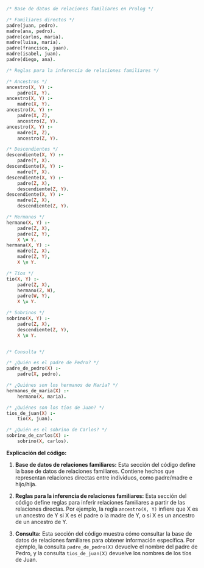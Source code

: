 ```prolog
/* Base de datos de relaciones familiares en Prolog */

/* Familiares directos */
padre(juan, pedro).
madre(ana, pedro).
padre(carlos, maria).
madre(luisa, maria).
padre(francisco, juan).
madre(isabel, juan).
padre(diego, ana).

/* Reglas para la inferencia de relaciones familiares */

/* Ancestros */
ancestro(X, Y) :-
    padre(X, Y).
ancestro(X, Y) :-
    madre(X, Y).
ancestro(X, Y) :-
    padre(X, Z),
    ancestro(Z, Y).
ancestro(X, Y) :-
    madre(X, Z),
    ancestro(Z, Y).

/* Descendientes */
descendiente(X, Y) :-
    padre(Y, X).
descendiente(X, Y) :-
    madre(Y, X).
descendiente(X, Y) :-
    padre(Z, X),
    descendiente(Z, Y).
descendiente(X, Y) :-
    madre(Z, X),
    descendiente(Z, Y).

/* Hermanos */
hermano(X, Y) :-
    padre(Z, X),
    padre(Z, Y),
    X \= Y.
hermana(X, Y) :-
    madre(Z, X),
    madre(Z, Y),
    X \= Y.

/* Tíos */
tio(X, Y) :-
    padre(Z, X),
    hermano(Z, W),
    padre(W, Y),
    X \= Y.

/* Sobrinos */
sobrino(X, Y) :-
    padre(Z, X),
    descendiente(Z, Y),
    X \= Y.


/* Consulta */

/* ¿Quién es el padre de Pedro? */
padre_de_pedro(X) :-
    padre(X, pedro).

/* ¿Quiénes son los hermanos de María? */
hermanos_de_maria(X) :-
    hermano(X, maria).

/* ¿Quiénes son los tíos de Juan? */
tios_de_juan(X) :-
    tio(X, juan).

/* ¿Quién es el sobrino de Carlos? */
sobrino_de_carlos(X) :-
    sobrino(X, carlos).
```

**Explicación del código:**

1. **Base de datos de relaciones familiares:** Esta sección del código define la base de datos de relaciones familiares. Contiene hechos que representan relaciones directas entre individuos, como padre/madre e hijo/hija.

2. **Reglas para la inferencia de relaciones familiares:** Esta sección del código define reglas para inferir relaciones familiares a partir de las relaciones directas. Por ejemplo, la regla `ancestro(X, Y)` infiere que X es un ancestro de Y si X es el padre o la madre de Y, o si X es un ancestro de un ancestro de Y.

3. **Consulta:** Esta sección del código muestra cómo consultar la base de datos de relaciones familiares para obtener información específica. Por ejemplo, la consulta `padre_de_pedro(X)` devuelve el nombre del padre de Pedro, y la consulta `tios_de_juan(X)` devuelve los nombres de los tíos de Juan.